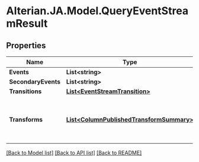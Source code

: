 # Alterian.JA.Model.QueryEventStreamResult

## Properties

Name | Type | Description | Notes
------------ | ------------- | ------------- | -------------
**Events** | **List&lt;string&gt;** |  | [optional] 
**SecondaryEvents** | **List&lt;string&gt;** |  | [optional] 
**Transitions** | [**List&lt;EventStreamTransition&gt;**](EventStreamTransition.md) |  | [optional] 
**Transforms** | [**List&lt;ColumnPublishedTransformSummary&gt;**](ColumnPublishedTransformSummary.md) | Indicates the transforms that were used in the Sankey | [optional] 

[[Back to Model list]](../README.md#documentation-for-models) [[Back to API list]](../README.md#documentation-for-api-endpoints) [[Back to README]](../README.md)

